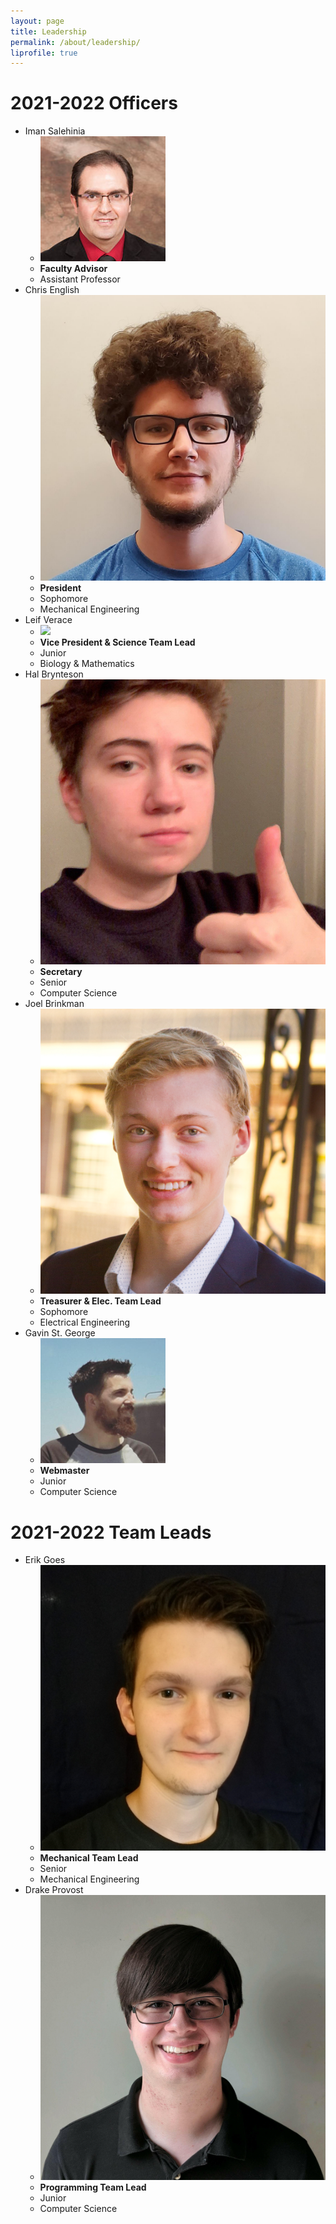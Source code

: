 ```yaml
---
layout: page 
title: Leadership
permalink: /about/leadership/
liprofile: true
---
```

# 2021-2022 Officers
* Iman Salehinia
  * ![](/assets/photos/iman.png)
  * **Faculty Advisor**
  * Assistant Professor
* Chris English
  * ![](/assets/photos/chris_english.png)
  * **President**
  * Sophomore
  * Mechanical Engineering
* Leif Verace
  * ![](/assets/photos/leif_verace.png)
  * **Vice President & Science Team Lead**
  * Junior
  * Biology & Mathematics
* Hal Brynteson
  * ![](/assets/photos/HAL_9000.png)
  * **Secretary**
  * Senior
  * Computer Science
* Joel Brinkman
  * ![](/assets/photos/joel_brinkman.png)
  * **Treasurer & Elec. Team Lead**
  * Sophomore
  * Electrical Engineering
* Gavin St. George
  * ![](/assets/photos/gavin_stgeorge.jpg)
  * **Webmaster**
  * Junior
  * Computer Science
  
# 2021-2022 Team Leads
* Erik Goes
  * ![](/assets/photos/erik_goes.png)
  * **Mechanical Team Lead**
  * Senior
  * Mechanical Engineering
* Drake Provost
  * ![](/assets/photos/drake_provost.png)
  * **Programming Team Lead**
  * Junior
  * Computer Science
